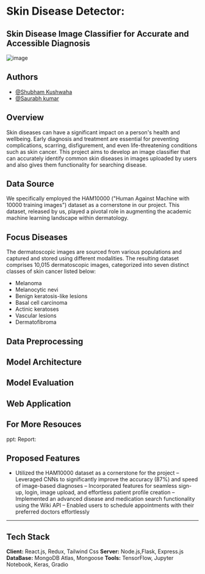 
# Skin Disease Detector:
## Skin Disease Image Classifier for Accurate and Accessible Diagnosis
![image](https://github.com/shubhkush57/Skin-Disease/assets/76884219/c440e82b-c187-4b97-84df-82b41d84d758)


## Authors

- [@Shubham Kushwaha](https://github.com/Shubham-20205157)
- [@Saurabh kumar](https://github.com/utkrisht5)

## Overview
Skin diseases can have a significant impact on a person's health and wellbeing. Early diagnosis and treatment are essential for preventing complications, scarring, disfigurement, and even life-threatening conditions such as skin cancer. This project aims to develop an image classifier that can accurately identify common skin diseases in images uploaded by users and also gives them functionality for searching disease.

## Data Source
We specifically employed the HAM10000 ("Human Against Machine with 10000 training images") dataset as a cornerstone in our project. This dataset, released by us, played a pivotal role in augmenting the academic machine learning landscape within dermatology.

## Focus Diseases
The dermatoscopic images are sourced from various populations and captured and stored using different modalities. The resulting dataset comprises 10,015 dermatoscopic images, categorized into seven distinct classes of skin cancer listed below:


-	Melanoma
-	Melanocytic nevi
-	Benign keratosis-like lesions
-	Basal cell carcinoma
-	Actinic keratoses
-	Vascular lesions
-	Dermatofibroma

## Data Preprocessing
## Model Architecture
## Model Evaluation
## Web Application

## For More Resouces
ppt:
Report:

## Proposed Features

- Utilized the HAM10000 dataset as a cornerstone for the project
– Leveraged CNNs to significantly improve the accuracy (87%) and speed of image-based diagnoses
– Incorporated features for seamless sign-up, login, image upload, and effortless patient profile creation
– Implemented an advanced disease and medication search functionality using the Wiki API
– Enabled users to schedule appointments with their preferred doctors effortlessly

---


## Tech Stack
**Client:** React.js, Redux, Tailwind Css
**Server:** Node.js,Flask, Express.js
**DataBase:** MongoDB Atlas, Mongoose
**Tools:** TensorFlow, Jupyter Notebook, Keras, Gradio
